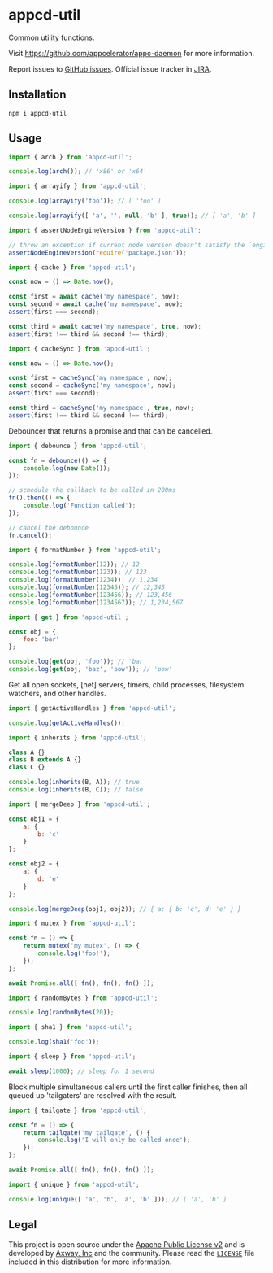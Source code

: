 # appcd-util

Common utility functions.

Visit https://github.com/appcelerator/appc-daemon for more information.

Report issues to [GitHub issues][2]. Official issue tracker in [JIRA][3].

## Installation

	npm i appcd-util

## Usage

```js
import { arch } from 'appcd-util';

console.log(arch()); // 'x86' or 'x64'
```

```js
import { arrayify } from 'appcd-util';

console.log(arrayify('foo')); // [ 'foo' ]

console.log(arrayify([ 'a', '', null, 'b' ], true)); // [ 'a', 'b' ]
```

```js
import { assertNodeEngineVersion } from 'appcd-util';

// throw an exception if current node version doesn't satisfy the `engines.node` version
assertNodeEngineVersion(require('package.json'));
```

```js
import { cache } from 'appcd-util';

const now = () => Date.now();

const first = await cache('my namespace', now);
const second = await cache('my namespace', now);
assert(first === second);

const third = await cache('my namespace', true, now);
assert(first !== third && second !== third);
```

```js
import { cacheSync } from 'appcd-util';

const now = () => Date.now();

const first = cacheSync('my namespace', now);
const second = cacheSync('my namespace', now);
assert(first === second);

const third = cacheSync('my namespace', true, now);
assert(first !== third && second !== third);
```

Debouncer that returns a promise and that can be cancelled.

```js
import { debounce } from 'appcd-util';

const fn = debounce(() => {
	console.log(new Date());
});

// schedule the callback to be called in 200ms
fn().then(() => {
	console.log('Function called');
});

// cancel the debounce
fn.cancel();
```

```js
import { formatNumber } from 'appcd-util';

console.log(formatNumber(12)); // 12
console.log(formatNumber(123)); // 123
console.log(formatNumber(1234)); // 1,234
console.log(formatNumber(12345)); // 12,345
console.log(formatNumber(123456)); // 123,456
console.log(formatNumber(1234567)); // 1,234,567
```

```js
import { get } from 'appcd-util';

const obj = {
	foo: 'bar'
};

console.log(get(obj, 'foo')); // 'bar'
console.log(get(obj, 'baz', 'pow')); // 'pow'
```

Get all open sockets, [net] servers, timers, child processes, filesystem watchers, and other
handles.

```js
import { getActiveHandles } from 'appcd-util';

console.log(getActiveHandles());
```

```js
import { inherits } from 'appcd-util';

class A {}
class B extends A {}
class C {}

console.log(inherits(B, A)); // true
console.log(inherits(B, C)); // false
```

```js
import { mergeDeep } from 'appcd-util';

const obj1 = {
	a: {
		b: 'c'
	}
};

const obj2 = {
	a: {
		d: 'e'
	}
};

console.log(mergeDeep(obj1, obj2)); // { a: { b: 'c', d: 'e' } }
```

```js
import { mutex } from 'appcd-util';

const fn = () => {
	return mutex('my mutex', () => {
		console.log('foo!');
	});
};

await Promise.all([ fn(), fn(), fn() ]);
```

```js
import { randomBytes } from 'appcd-util';

console.log(randomBytes(20));
```

```js
import { sha1 } from 'appcd-util';

console.log(sha1('foo'));
```

```js
import { sleep } from 'appcd-util';

await sleep(1000); // sleep for 1 second
```

Block multiple simultaneous callers until the first caller finishes, then all queued up 'tailgaters'
are resolved with the result.

```js
import { tailgate } from 'appcd-util';

const fn = () => {
	return tailgate('my tailgate', () {
		console.log('I will only be called once');
	});
};

await Promise.all([ fn(), fn(), fn() ]);
```

```js
import { unique } from 'appcd-util';

console.log(unique([ 'a', 'b', 'a', 'b' ])); // [ 'a', 'b' ]
```

## Legal

This project is open source under the [Apache Public License v2][1] and is developed by
[Axway, Inc](http://www.axway.com/) and the community. Please read the [`LICENSE`][1] file included
in this distribution for more information.

[1]: https://github.com/appcelerator/appc-daemon/blob/master/packages/appcd-util/LICENSE
[2]: https://github.com/appcelerator/appc-daemon/issues
[3]: https://jira.appcelerator.org/projects/DAEMON/issues
